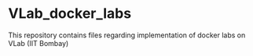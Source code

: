 # VLab_docker_labs
This repository contains files regarding implementation of docker labs on VLab (IIT Bombay)
